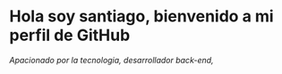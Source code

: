 # Hola soy santiago, bienvenido a mi perfil de GitHub

_Apacionado por la tecnologia, desarrollador back-end,_
